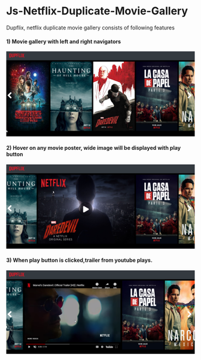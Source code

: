 # Js-Netflix-Duplicate-Movie-Gallery
Dupflix, netflix duplicate movie gallery consists of following features
<h4>1) Movie gallery with left and right navigators</h4>
<img src="gallery.png" />
 <h4>2) Hover on any movie poster, wide image will be displayed with play button</h4>
<img src="hover.png" />
<h4>3) When play button is clicked,trailer from youtube plays.</h4>
<img src="videoplay.png" />

